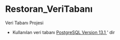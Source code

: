 # Restoran_VeriTabanı
Veri Tabanı Projesi

* Kullanılan veri tabanı [PostgreSQL Version 13.1	](https://www.postgresql.org/) ' dir
